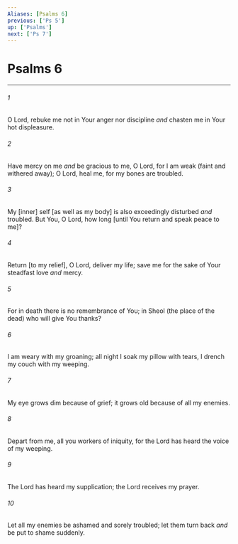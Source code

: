 ```yaml
---
Aliases: [Psalms 6]
previous: ['Ps 5']
up: ['Psalms']
next: ['Ps 7']
---
```

# Psalms 6

***














###### 1 






O Lord, rebuke me not in Your anger nor discipline _and_ chasten me in Your hot displeasure. 













###### 2 






Have mercy on me _and_ be gracious to me, O Lord, for I am weak (faint and withered away); O Lord, heal me, for my bones are troubled. 













###### 3 






My [inner] self [as well as my body] is also exceedingly disturbed _and_ troubled. But You, O Lord, how long [until You return and speak peace to me]? 













###### 4 






Return [to my relief], O Lord, deliver my life; save me for the sake of Your steadfast love _and_ mercy. 













###### 5 






For in death there is no remembrance of You; in Sheol (the place of the dead) who will give You thanks? 













###### 6 






I am weary with my groaning; all night I soak my pillow with tears, I drench my couch with my weeping. 













###### 7 






My eye grows dim because of grief; it grows old because of all my enemies. 













###### 8 






Depart from me, all you workers of iniquity, for the Lord has heard the voice of my weeping. 













###### 9 






The Lord has heard my supplication; the Lord receives my prayer. 













###### 10 






Let all my enemies be ashamed and sorely troubled; let them turn back _and_ be put to shame suddenly.
